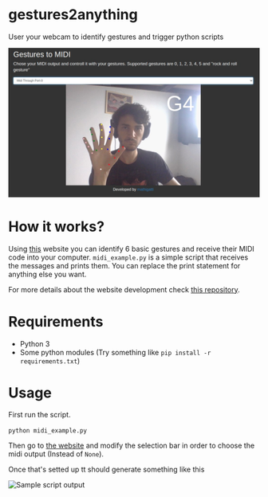 # gestures2anything

User your webcam to identify gestures and trigger python scripts

![Gestures identification website](imgs/website.jpg)

# How it works?

Using [this](http://gestos.mathigatti.com/) website you can identify 6 basic gestures and receive their MIDI code into your computer. `midi_example.py` is a simple script that receives the messages and prints them. You can replace the print statement for anything else you want.

For more details about the website development check [this repository](https://github.com/mathigatti/GesturesController).

# Requirements

- Python 3
- Some python modules (Try something like `pip install -r requirements.txt`)

# Usage

First run the script.

```python midi_example.py```

Then go to [the website](http://gestos.mathigatti.com/) and modify the selection bar in order to choose the midi output (Instead of `None`).

Once that's setted up tt should generate something like this

![Sample script output](imgs/sample_script.jpg)

